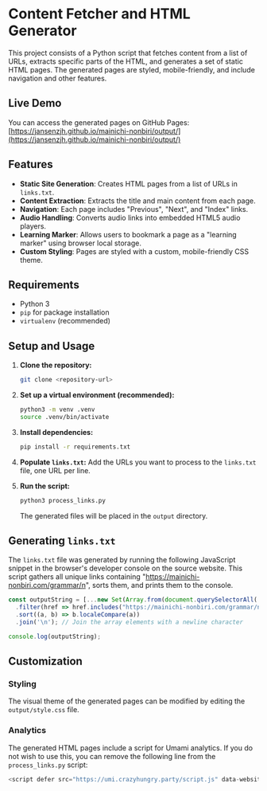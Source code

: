 # Content Fetcher and HTML Generator

This project consists of a Python script that fetches content from a list of URLs, extracts specific parts of the HTML, and generates a set of static HTML pages. The generated pages are styled, mobile-friendly, and include navigation and other features.

## Live Demo

You can access the generated pages on GitHub Pages: [https://jansenzjh.github.io/mainichi-nonbiri/output/](https://jansenzjh.github.io/mainichi-nonbiri/output/)

## Features

- **Static Site Generation**: Creates HTML pages from a list of URLs in `links.txt`.
- **Content Extraction**: Extracts the title and main content from each page.
- **Navigation**: Each page includes "Previous", "Next", and "Index" links.
- **Audio Handling**: Converts audio links into embedded HTML5 audio players.
- **Learning Marker**: Allows users to bookmark a page as a "learning marker" using browser local storage.
- **Custom Styling**: Pages are styled with a custom, mobile-friendly CSS theme.

## Requirements

- Python 3
- `pip` for package installation
- `virtualenv` (recommended)

## Setup and Usage

1. **Clone the repository:**
   ```bash
   git clone <repository-url>
   ```

2. **Set up a virtual environment (recommended):**
   ```bash
   python3 -m venv .venv
   source .venv/bin/activate
   ```

3. **Install dependencies:**
   ```bash
   pip install -r requirements.txt
   ```

4. **Populate `links.txt`:**
   Add the URLs you want to process to the `links.txt` file, one URL per line.

5. **Run the script:**
   ```bash
   python3 process_links.py
   ```
   The generated files will be placed in the `output` directory.

## Generating `links.txt`

The `links.txt` file was generated by running the following JavaScript snippet in the browser's developer console on the source website. This script gathers all unique links containing "https://mainichi-nonbiri.com/grammar/n", sorts them, and prints them to the console.

```javascript
const outputString = [...new Set(Array.from(document.querySelectorAll('a')).map(link => link.href))]
  .filter(href => href.includes("https://mainichi-nonbiri.com/grammar/n"))
  .sort((a, b) => b.localeCompare(a))
  .join('\n'); // Join the array elements with a newline character

console.log(outputString);
```

## Customization

### Styling

The visual theme of the generated pages can be modified by editing the `output/style.css` file.

### Analytics

The generated HTML pages include a script for Umami analytics. If you do not wish to use this, you can remove the following line from the `process_links.py` script:

```python
<script defer src="https://umi.crazyhungry.party/script.js" data-website-id="515ea1ca-45c6-499c-b353-7f38a29336b1"></script>
```
